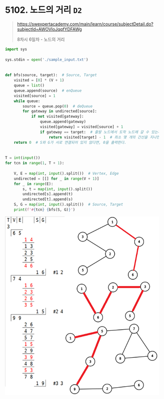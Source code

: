 # 5102. 노드의 거리 `D2`

> https://swexpertacademy.com/main/learn/course/subjectDetail.do?subjectId=AWOVIoJqqfYDFAWg
>
> 8차시 6일차 - 노드의 거리

```python
import sys

sys.stdin = open('./sample_input.txt')


def bfs(source, target):  # Source, Target
    visited = [0] * (V + 1)
    queue = list()
    queue.append(source)  # enQueue
    visited[source] = 1
    while queue:
        source = queue.pop(0)  # deQueue
        for gateway in undirected[source]:
            if not visited[gateway]:
                queue.append(gateway)
                visited[gateway] = visited[source] + 1
                if gateway == target:  # 출발 노드에서 도착 노드에 갈 수 있는지
                    return visited[target] - 1  # 최소 몇 개의 간선을 지나면
    return 0  # S와 G가 서로 연결되어 있지 않다면, 0을 출력한다.


T = int(input())
for tcn in range(1, T + 1):

    V, E = map(int, input().split())  # Vertex, Edge
    undirected = [[] for _ in range(V + 1)]
    for _ in range(E):
        s, t = map(int, input().split())
        undirected[s].append(t)
        undirected[t].append(s)
    S, G = map(int, input().split())  # Source, Target
    print(f'#{tcn} {bfs(S, G)}')

```

![05102](05102_노드의거리.assets/05102.png)
